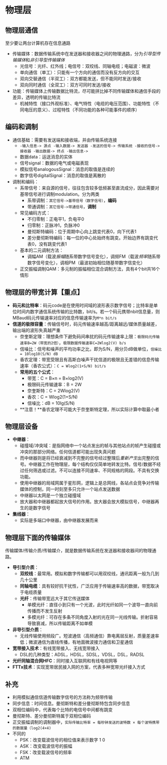 # 物理层

## 物理层通信

至少要让两台计算机存在信息通路

- 传输媒体：数据传输系统中在发送器和接收器之间的物理通路，分为*引导型传输媒体*和*非引导型传输媒体*
  - 光信号：光纤、红外线；电信号：双绞线、同轴电缆；电磁波：微波
  - 单向通信（单工）：只能有一个方向的通信而没有反方向的交互
  - 双向交替通信（半双工）：双方都能发送，但不能同时发送/接收
  - 双向同时通信（全双工）：双方可同时发送/接收
- 功能：传输媒体上传输数据比特流，尽可能拼比掉不同传输媒体和通信手段的差异，透明的传输比特流
  - 机械特性（接口外观标准）、电气特性（电缆的电压范围）、功能特性（不同电压的意义）、过程特性（不同功能的各种可能事件的顺序）

## 编码和调制

- 通信基础：需要有发送端和接收端，并由传输系统连接
  - ` -输入信息-> 源点 -输入数据-> 发送器 -发送的信号-> 传输系统 -接收的信号-> 接收器 -输出数据-> 终点 -输出信息-> `
  - 数据data：运送消息的实体
  - 信号signal：数据的电气或电磁表现
  - 模拟信号analogousSignal：消息的取值是连续的
  - 数字信号digitalSignal：消息的取值是离散的
- 调制和编码：
  - 系带信号：来自源的信号，往往包含较多低频甚至直流成分，因此需要对基带信号进行调制modulation。分为两类
    - 系带调制：`其它信号->基带信号（数字信号）`，**编码**
    - 带通调制：`其它信号->带通信号`，**调制**
  - 常见编码方式：
    - 不归零制：正电平1，负电平0
    - 归零制：正脉冲1，负脉冲0
    - 曼彻斯特编码：位于周期中心向上跳变代表0，向下代表1
    - 差分曼彻斯特编码：每一位的中心处始终有跳变。开始边界有跳变代表0，没有跳变代表1
  - 基本的二元调制方法：
    - 调幅AM（载波*振幅*随系带数字信号变化），调频FM（载波*频率*随系带数字信号变化），调相PM（最波初始相位随基带数字信变化）
  - 正交振幅调制QAM：多元制的振幅相位混合调制方法，具有4个bit共16个情形

## 物理层的带宽计算【重点】

- **码元和比特率**：码元code是在使用时间域的波形表示数字信号；比特率是单位时间内数字通信系统传输的比特数，bit/s。若一个码元携带nbit信息量，则MBaud码元传输速率对应的信息传输速率为`M*n bit/s`
- **信道的极限容量**：传输信号时，码元传输速率越高/距离越远/媒体质量越差，输出端的波形失真越严重
  - 奈奎斯定理：理想条件下避免码间串扰的码元传输速率上限：`极限码元传输速率B=2W（带宽的2倍）`，`极限数据传输速率C=2Wlog2(V) b/s`
  - 信噪比：信号和噪声的平均功率之比，即为S/N，用分贝dB做单位，`信噪比 = 10log10(S/N) dB`
  - 香农定理：带宽受限且有高斯白噪声干扰信道的极限且无差错的信息传输速率（香农公式）：`C = Wlog2(1+S/N) bit/s`
  - **常用的五个公式**：
    - 带宽：C = B×n = B×log2(V)
    - 极限码元传输速率：B = 2W
    - 奈奎斯特：C = 2Wlog2(V)
    - 香农：C = Wlog2(1+S/N)
    - 信噪比：dB = 10lg(S/N)
  - **注意！**香农定理不可能大于奈奎斯特定理，所以实际计算中取最小者

## 物理层设备

- **中继器**：
  - 碰撞域/冲突域：是指网络中一个站点发出的帧与其他站点的帧产生碰撞或冲突的那部分网络。任何信道都可能出现失真问题
  - 而中继器则是将已经衰减到不完整的信号经过整理后*重新产生*出完整的信号。中继器工作在物理层，每个结构仅仅简单地转发比特。信号/数据不经过任何筛选或过滤。不可以连接不同速率、不同规格的网段。不具有交换功能。
  - 使用中继器的局域网属于星形网，逻辑上是总网线，各站点会竞争对传输媒体的控制，同一时刻至多只允许一个站点发送数据
  - 中继器以太网是一个独立碰撞域
  - 放大器和中继器都起放大信号的作用。放大器会放大模拟信号，中继器再生的是数字信号
- **集线器**：
  - 实际是多端口中继器，由中继器发展而来

## 物理层下面的传输媒体

传输媒体/传输介质/传输媒介，就是数据传输系统在发送器和接收器间的物理通路。

- **导引型介质**：
  - **双绞线**：最常用。模拟和数字传输都可以用双绞线，通讯距离一般为几到几十公里
  - **同轴电缆**：具有较好抗干扰性，广泛应用于传输速率高的数据，带宽取决于电缆质量
  - **光纤**：传输带宽远大于其它传送媒体
    - 单模光纤：直径小到只有一个光波，此时光纤如同一个波导一直向前传播而不发生反射
    - 多模光纤：可存在多条不同角度入射的光在同一光线传输。折射容易导致衰减，所以传输距离不如单模
- **非导引型介质**：
  - 无线传输使用频段广。短波通信（高频通信）靠电离层反射，质量差速率低；微波通信为直线传播，有地面微波接力通信和卫星通信
- **宽带接入技术**：有线宽带接入、无线宽带接入
  - DSL的几种类型：ADSL，HDSL，SDSL，VDSL，DSL，RADSL
- **光纤同轴混合网HFC**：同时接入互联网和有线电视网等
- **FTTx技术**：实现宽带居民接入网的方案，代表多种宽带光纤接入方式

## 补充

- 利用模拟通信信道传输数字信号的方法称为频带传输
- 同步信息：时间信息。曼彻斯特和差分曼彻斯特包含同步信息
- 双相位编码中，代表每个比特的电信号中间都有跳变
- 曼彻斯特、差分曼彻斯特属于双相位编码
- 正交振幅调制的调制器中，`实际传输比特率 = 每秒钟发送的波特数 × 每个波特携带的数据量（log2(4×4)`
- 不同的
  - PSK：改变载波信号的相位值来表示数字 1 0
  - ASK：改变载波信号的振幅
  - FSK：改变载波信号的频率
  - ATM
